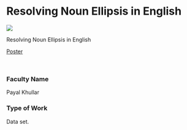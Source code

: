 # Resolving Noun Ellipsis in English

![](https://i.imgur.com/HV7h45h.png)

Resolving Noun Ellipsis in English

[Poster](22.%20Resolving%20Noun%20Ellipsis%20in%20English.pdf)

<br>


### Faculty Name

Payal Khullar


### Type of Work

Data set.
